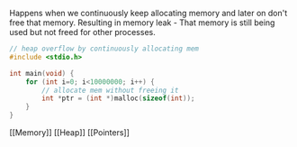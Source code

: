 Happens when we continuously keep allocating memory and later on don't free that memory.
Resulting in memory leak - That memory is still being used but not freed for other processes.
```c
// heap overflow by continuously allocating mem 
#include <stdio.h>

int main(void) {
	for (int i=0; i<10000000; i++) {
		// allocate mem without freeing it
		int *ptr = (int *)malloc(sizeof(int));
	}
}
```
[[Memory]]
[[Heap]]
[[Pointers]]